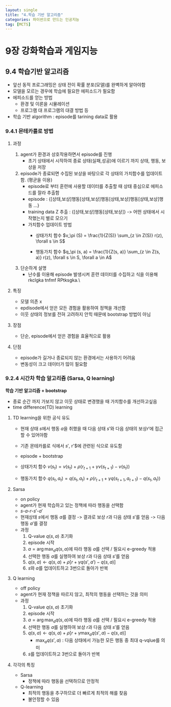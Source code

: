 ```yaml
---
layout: single
title: "4.학습 기반 알고리즘"
categories: 파이썬으로 만드는 인공지능
tag: [MCTS]
---
```



# 9장 강화학습과 게임지능

## 9.4 학습기반 알고리즘
- 앞선 동적 프로그래밍은 상태 전이 확률 분포(모델)를 완벽하게 알아야함
- 모델을 모르는 경우에 학습에 필요한 에피소드가 필요함
- 에피소드를 얻는 방법
    - 환경 및 이론을 시뮬레이션
    - 프로그램 대 프로그램의 대결 방법 등
- 학습 기반 algorithm : episode를 tarining data로 활용


### 9.4.1 몬테카를로 방법
1. 과정
    1. agent가 환경과 상호작용하면서 episode를 진행
        - 초기 상태에서 시작하여 종료 상태(실패,성공)에 이르기 까지 상태, 행동, 보상을 저장
    2. episode가 종료되면 수집된 보상을 바탕으로 각 상태의 가치함수를 업데이트함. (평균을 이용)
        - episode로 부터 훈련에 사용할 데이터를 추출할 때 상태 중심으로 에피소드를 잘라 추출함
        - episode : {[상태,보상]행동[상태,보상]행동[상태,보상]행동[상태,보상]행동 ...}
        - training data Z 추출 : {[상태,보상]행동[상태,보상]} -> 어떤 상태에서 시작했는지 별로 모으기
        - 가치함수 업데이트 방법
            - 상태가치 함수
                $v_\pi (S) = \frac{1}{Z(S)} \sum_{z \in Z(S)} r(z), \forall s \in S$

            - 행동가치 함수
                $q_\pi (s, a) = \frac{1}{Z(s, a)} \sum_{z \in Z(s, a)} r(z), \forall s \in S, \forall a \in A$
    3. 단순하게 설명
        - 난수를 이용해 episode 발생시켜 훈련 데이터를 수집하고 식을 이용해 rkclgka tnfmf RPtksgka.\

2. 특징
    - 모델 의존 x
    - epdisode에서 얻은 모든 경험을 활용하여 정책을 개선함
    - 이웃 상태의 정보를 전혀 고려하지 안힉 때문에 bootstrap 방법이 아님

3. 장점
    - 단순, episode에서 얻은 경험을 효율적으로 활용

4. 단점
    - episode가 길거나 종료되지 않는 환경에서는 사용하기 어려움
    - 변동성이 크고 데이터가 많이 필요함


### 9.2.4 시간차 학습 알고리즘 (Sarsa, Q learning)
**학습 기반 알고리즘 + bootstrap**
- 종료 순간 까지 가보지 않고 이웃 상태로 변경했을 때 가치함수를 개선하고싶음
- time difference(TD) learning

1. TD learning을 위한 공식 유도
    - 현재 상태 $s$에서 행동 $a$을 취했을 때 다음 상태 $s'$와 다음 상태의 보상$r'$에 접근할 수 있어야함
    - 기존 몬테카를로 식에서 $s'$, r'$에 관련된 식으로 유도함
    - episode + bootstrap

    - 상태가치 함수
        $v(s_t) = v(s_t) + \rho (r_{t+1} + \gamma v(s_{t+1}) - v(s_t))$
    - 행동가치 함수
        $q(s_t, a_t) = q(s_t, a_t) + \rho (r_{t+1} + \gamma q(s_{t+1}, a_{t+1}) - q(s_t, a_t))$


2. Sarsa
    - on policy
    - agent가 현재 학습하고 있는 정책에 따라 행동을 선택함
    - $s$-$a$-$r$-$s'$-$a'$
    - 현재상태 $s$에서 행동 $a$를 결정 -> 결과로 보상 $r$과 다음 상태 $s'$를 얻음 -> 다음 행동 $a'$를 결정
    - 과정
        1. Q-value $q(s,a)$ 초기화
        2. episode 시작
        3. $a = \arg\max_a q(s,a)$에 따라 행동 $a$를 선택 / 필요시 e-greedy 적용
        4. 선택한 행동 $a$를 실행하여 보상 $r$과 다음 상태 $s'$를 얻음
        5. $q(s, a) \leftarrow q(s, a) + \rho [r + \gamma q(s', a') - q(s, a)]$
        6. $s$와 $a$를 업데이트하고 3번으로 돌아가 반복


3. Q learning
    - off policy
    - agent가 현재 정책을 따르지 않고, 최적의 행동을 선택하는 것을 의미
    - 과정
        1. Q-value $q(s,a)$ 초기화
        2. episode 시작
        3. $a = \arg\max_a q(s,a)$에 따라 행동 $a$를 선택 / 필요시 e-greedy 적용
        4. 선택한 행동 $a$를 실행하여 보상 $r$과 다음 상태 $s'$를 얻음
        5. $q(s, a) \leftarrow q(s, a) + \rho \left[ r + \gamma \max_a q(s', a) - q(s, a) \right]$
            - $\max_a q(s', a)$ : 다음 상태에서 가능한 모든 행동 중 최대 q-vqlue를 의미
        6. $s$를 업데이트하고 3번으로 돌아가 반복    


4. 각각의 특징
    - Sarsa
        - 정책에 따라 행동을 선택하므로 안정적
    - Q-learning
        - 최적의 행동을 추구하므로 더 빠르게 최적의 해를 찾음
        - 불안정할 수 있음